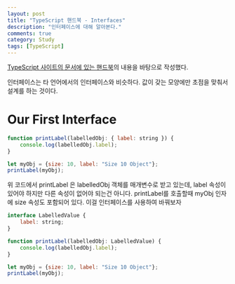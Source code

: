 ```yaml
---
layout: post
title: "TypeScript 핸드북 - Interfaces"
description: "인터페이스에 대해 알아본다."
comments: true
category: Study
tags: [TypeScript]
---
```


[TypeScript 사이트의 문서에 있는 핸드북](https://www.typescriptlang.org/docs/handbook/interfaces.html)의 내용을 바탕으로 작성했다.

인터페이스는 타 언어에서의 인터페이스와 비슷하다. 값이 갖는 모양에만 초점을 맞춰서 설계를 하는 것이다.

# Our First Interface

```javascript
function printLabel(labelledObj: { label: string }) {
    console.log(labelledObj.label);
}

let myObj = {size: 10, label: "Size 10 Object"};
printLabel(myObj);
```

위 코드에서 printLabel 은 labelledObj 객체를 매개변수로 받고 있는데, label 속성이 있어야 하지만 다른 속성이 없어야 되는건 아니다. printLabel를 호출할때 myObj 인자에 size 속성도 포함되어 있다. 이걸 인터페이스를 사용하여 바꿔보자

```javascript
interface LabelledValue {
    label: string;
}

function printLabel(labelledObj: LabelledValue) {
    console.log(labelledObj.label);
}

let myObj = {size: 10, label: "Size 10 Object"};
printLabel(myObj);
```





